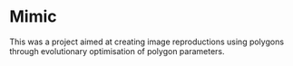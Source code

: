 # Mimic
This was a project aimed at creating image reproductions using polygons through evolutionary optimisation of polygon parameters.
